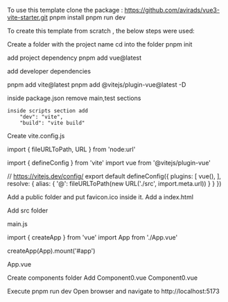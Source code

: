 To use this template
clone the package  : https://github.com/avirads/vue3-vite-starter.git
pnpm install
pnpm run dev

To create this template from scratch , the below steps were used:

Create a folder with the project name
cd into the folder
pnpm init

add project dependency
pnpm add vue@latest

add developer dependencies

pnpm add vite@latest 
pnpm add @vitejs/plugin-vue@latest -D

inside package.json
	remove main,test sections

	inside scripts section add
	    "dev": "vite",
	    "build": "vite build"    

Create vite.config.js

import { fileURLToPath, URL } from 'node:url'

import { defineConfig } from 'vite'
import vue from '@vitejs/plugin-vue'

// https://vitejs.dev/config/
export default defineConfig({
  plugins: [
    vue(),
  ],
  resolve: {
    alias: {
      '@': fileURLToPath(new URL('./src', import.meta.url))
    }
  }
})

Add a public folder and put favicon.ico inside it.
Add a index.html

<html>
  <head>
    <link rel="icon" href="/favicon.ico">
    <title>Vue Vite App</title>
  </head>
  <body>
    <div id="app"></div>
    <script type="module" src="/src/main.js"></script>
  </body>
</html>




Add src folder 


main.js


import { createApp } from 'vue'
import App from './App.vue'

createApp(App).mount('#app')


App.vue

<script setup>
import Component0 from './components/Component0.vue'
</script>

<template>
  <header>
    <div class="wrapper">
      <Component0 msg="hello world from vite vue" />
    </div>
  </header>

  <main>
    maina
  </main>
</template>

<style scoped>

</style>

Create components folder
Add Component0.vue
Component0.vue

<script setup>
defineProps({
  msg: {
    type: String,
    required: true
  }
})
</script>

<template>
  <div class="greetings">
    <h1>{{ msg }}</h1>
  </div>
</template>

<style scoped>

</style>

Execute pnpm run dev
Open browser and navigate to http://localhost:5173
